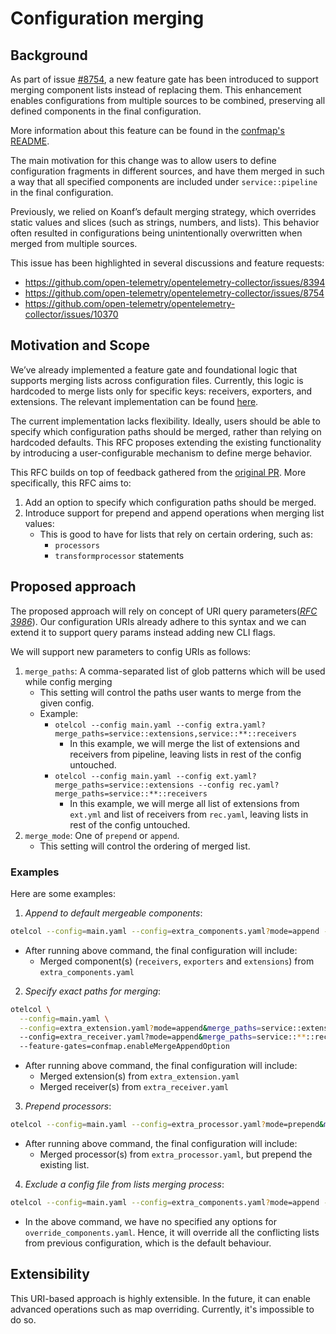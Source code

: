 # Configuration merging

## Background

As part of issue [#8754](https://github.com/open-telemetry/opentelemetry-collector/issues/8754), a new feature gate has been introduced to support merging component lists instead of replacing them. This enhancement enables configurations from multiple sources to be combined, preserving all defined components in the final configuration.

More information about this feature can be found in the [confmap's README](https://github.com/VihasMakwana/opentelemetry-collector/blob/7e731ce792c0318e6a179330a7bc600783ab0b29/confmap/README.md#experimental-append-merging-strategy-for-lists).

The main motivation for this change was to allow users to define configuration fragments in different sources, and have them merged in such a way that all specified components are included under `service::pipeline` in the final configuration.

Previously, we relied on Koanf’s default merging strategy, which overrides static values and slices (such as strings, numbers, and lists). This behavior often resulted in configurations being unintentionally overwritten when merged from multiple sources.

This issue has been highlighted in several discussions and feature requests:
- https://github.com/open-telemetry/opentelemetry-collector/issues/8394
- https://github.com/open-telemetry/opentelemetry-collector/issues/8754
- https://github.com/open-telemetry/opentelemetry-collector/issues/10370

## Motivation and Scope

We’ve already implemented a feature gate and foundational logic that supports merging lists across configuration files. Currently, this logic is hardcoded to merge lists only for specific keys: receivers, exporters, and extensions. The relevant implementation can be found [here](https://github.com/open-telemetry/opentelemetry-collector/blob/main/confmap/merge.go).

The current implementation lacks flexibility. Ideally, users should be able to specify which configuration paths should be merged, rather than relying on hardcoded defaults. 
This RFC proposes extending the existing functionality by introducing a user-configurable mechanism to define merge behavior.

This RFC builds on top of feedback gathered from the [original PR](https://github.com/open-telemetry/opentelemetry-collector/pull/12097).
More specifically, this RFC aims to:
1. Add an option to specify which configuration paths should be merged.
2. Introduce support for prepend and append operations when merging list values:
    - This is good to have for lists that rely on certain ordering, such as:
        - `processors`
        - `transformprocessor` statements

## Proposed approach

The proposed approach will rely on concept of URI query parameters([_RFC 3986_](https://datatracker.ietf.org/doc/html/rfc3986#page-23)). Our configuration URIs already adhere to this syntax and we can extend it to support query params instead adding new CLI flags. 

We will support new parameters to config URIs as follows:
1. `merge_paths`: A comma-separated list of glob patterns which will be used while config merging
    - This setting will control the paths user wants to merge from the given config.
    - Example: 
        - `otelcol --config main.yaml --config extra.yaml?merge_paths=service::extensions,service::**::receivers`
            - In this example, we will merge the list of extensions and receivers from pipeline, leaving lists in rest of the config untouched.
        - `otelcol --config main.yaml --config ext.yaml?merge_paths=service::extensions --config rec.yaml?merge_paths=service::**::receivers`
            - In this example, we will merge all list of extensions from `ext.yml` and list of receivers from `rec.yaml`, leaving lists in rest of the config untouched.
2. `merge_mode`: One of `prepend` or `append`.
    - This setting will control the ordering of merged list.

### Examples

Here are some examples:

1. _Append to default mergeable components_:
```bash
otelcol --config=main.yaml --config=extra_components.yaml?mode=append --feature-gates=confmap.enableMergeAppendOption
```

- After running above command, the final configuration will include:
    - Merged component(s) (`receivers`, `exporters` and `extensions`) from `extra_components.yaml`

2. _Specify exact paths for merging_:
```bash
otelcol \
  --config=main.yaml \
  --config=extra_extension.yaml?mode=append&merge_paths=service::extensions \
  --config=extra_receiver.yaml?mode=append&merge_paths=service::**::receivers \
  --feature-gates=confmap.enableMergeAppendOption
```

- After running above command, the final configuration will include:
    - Merged extension(s) from `extra_extension.yaml`
    - Merged receiver(s) from `extra_receiver.yaml`


3. _Prepend processors_:
```bash
otelcol --config=main.yaml --config=extra_processor.yaml?mode=prepend&merge_paths=service::**::processors --feature-gates=confmap.enableMergeAppendOption
```

- After running above command, the final configuration will include:
    - Merged processor(s) from `extra_processor.yaml`, but prepend the existing list.

4. _Exclude a config file from lists merging process_:
```bash
otelcol --config=main.yaml --config=extra_components.yaml?mode=append --config override_components.yaml --feature-gates=confmap.enableMergeAppendOption
```

- In the above command, we have no specified any options for `override_components.yaml`. Hence, it will override all the conflicting lists from previous configuration, which is the default behaviour.


## Extensibility 

This URI-based approach is highly extensible. In the future, it can enable advanced operations such as map overriding. Currently, it's impossible to do so.
